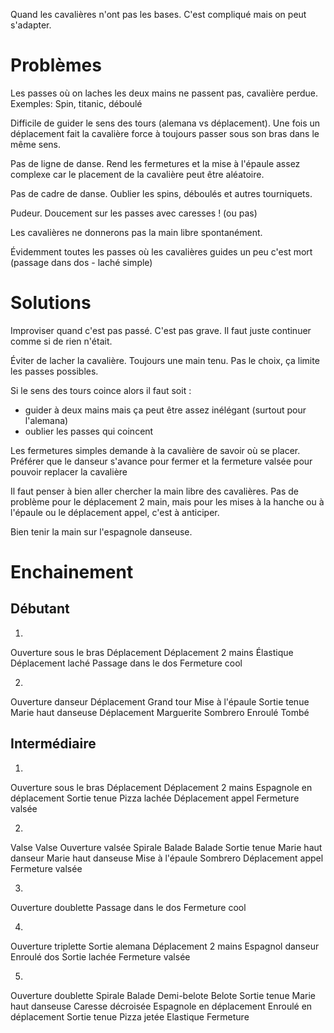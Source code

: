 
Quand les cavalières n'ont pas les bases. C'est compliqué mais on peut s'adapter.

Problèmes
=========

Les passes où on laches les deux mains ne passent pas, cavalière perdue.
Exemples: Spin, titanic, déboulé

Difficile de guider le sens des tours (alemana vs déplacement).
Une fois un déplacement fait la cavalière force à toujours passer sous son bras dans le même sens.

Pas de ligne de danse.
Rend les fermetures et la mise à l'épaule assez complexe car le placement de la cavalière peut être aléatoire.

Pas de cadre de danse.
Oublier les spins, déboulés et autres tourniquets.

Pudeur. Doucement sur les passes avec caresses ! (ou pas)

Les cavalières ne donnerons pas la main libre spontanément.

Évidemment toutes les passes où les cavalières guides un peu c'est mort (passage dans dos - laché simple)


Solutions
=========

Improviser quand c'est pas passé. C'est pas grave. Il faut juste continuer comme si de rien n'était.

Éviter de lacher la cavalière. Toujours une main tenu. Pas le choix, ça limite les passes possibles.

Si le sens des tours coince alors il faut soit :
- guider à deux mains mais ça peut être assez inélégant (surtout pour l'alemana)
- oublier les passes qui coincent

Les fermetures simples demande à la cavalière de savoir où se placer. 
Préférer que le danseur s'avance pour fermer et la fermeture valsée pour pouvoir replacer la cavalière

Il faut penser à bien aller chercher la main libre des cavalières.
Pas de problème pour le déplacement 2 main, mais pour les mises à la hanche ou à l'épaule ou le déplacement appel, c'est à anticiper. 

Bien tenir la main sur l'espagnole danseuse.

Enchainement
============

Débutant
--------

1.
Ouverture sous le bras
Déplacement
Déplacement 2 mains
Élastique
Déplacement laché
Passage dans le dos
Fermeture cool

2.
Ouverture danseur
Déplacement
Grand tour
Mise à l'épaule
Sortie tenue
Marie haut danseuse
Déplacement
Marguerite
Sombrero
Enroulé
Tombé


Intermédiaire
-------------

1.
Ouverture sous le bras
Déplacement
Déplacement 2 mains
Espagnole en déplacement
Sortie tenue
Pizza lachée
Déplacement appel
Fermeture valsée

2.
Valse
Valse
Ouverture valsée
Spirale
Balade
Balade
Sortie tenue
Marie haut danseur
Marie haut danseuse
Mise à l'épaule
Sombrero
Déplacement appel
Fermeture valsée

3.
Ouverture doublette
Passage dans le dos
Fermeture cool

4.
Ouverture triplette
Sortie alemana
Déplacement 2 mains
Espagnol danseur
Enroulé dos
Sortie lachée
Fermeture valsée

5.
Ouverture doublette
Spirale
Balade
Demi-belote
Belote
Sortie tenue
Marie haut danseuse
Caresse décroisée
Espagnole en déplacement
Enroulé en déplacement
Sortie tenue
Pizza jetée
Elastique
Fermeture



